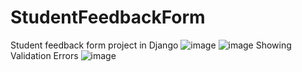 # StudentFeedbackForm
 Student feedback form project in Django
![image](https://github.com/user-attachments/assets/8afcc677-3b09-414c-bd8c-00573bf07c15)
![image](https://github.com/user-attachments/assets/c34f2871-82c4-4a50-8035-b518ea78351b)
Showing Validation Errors
![image](https://github.com/user-attachments/assets/b954de51-d592-4feb-8608-0fb4195bb264)
